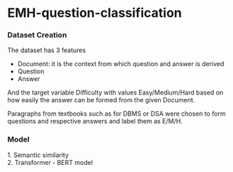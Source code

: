 # EMH-question-classification

<h3>Dataset Creation</h3>
The dataset has 3 features <ul>
<li>Document: it is the context from which question and answer is derived</li>
<li>Question</li>
<li>Answer</li>
  </ul>
And the target variable Difficulty with values Easy/Medium/Hard based on how easily the answer can be formed from the given Document.

Paragraphs from textbooks such as for DBMS or DSA were chosen to form questions and respective answers and label them as E/M/H.

<h3>Model</h3>
1. Semantic similarity<br>
2. Transformer - BERT model
